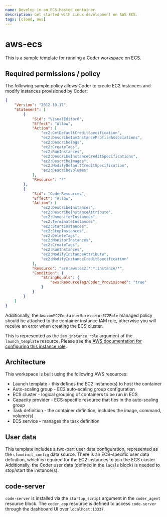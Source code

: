 ```yaml
---
name: Develop in an ECS-hosted container
description: Get started with Linux development on AWS ECS.
tags: [cloud, aws]
---
```


# aws-ecs

This is a sample template for running a Coder workspace on ECS.

## Required permissions / policy

The following sample policy allows Coder to create EC2 instances and modify
instances provisioned by Coder:

```json
{
    "Version": "2012-10-17",
    "Statement": [
        {
            "Sid": "VisualEditor0",
            "Effect": "Allow",
            "Action": [
                "ec2:GetDefaultCreditSpecification",
                "ec2:DescribeIamInstanceProfileAssociations",
                "ec2:DescribeTags",
                "ec2:CreateTags",
                "ec2:RunInstances",
                "ec2:DescribeInstanceCreditSpecifications",
                "ec2:DescribeImages",
                "ec2:ModifyDefaultCreditSpecification",
                "ec2:DescribeVolumes"
            ],
            "Resource": "*"
        },
        {
            "Sid": "CoderResources",
            "Effect": "Allow",
            "Action": [
                "ec2:DescribeInstances",
                "ec2:DescribeInstanceAttribute",
                "ec2:UnmonitorInstances",
                "ec2:TerminateInstances",
                "ec2:StartInstances",
                "ec2:StopInstances",
                "ec2:DeleteTags",
                "ec2:MonitorInstances",
                "ec2:CreateTags",
                "ec2:RunInstances",
                "ec2:ModifyInstanceAttribute",
                "ec2:ModifyInstanceCreditSpecification"
            ],
            "Resource": "arn:aws:ec2:*:*:instance/*",
            "Condition": {
                "StringEquals": {
                    "aws:ResourceTag/Coder_Provisioned": "true"
                }
            }
        }
    ]
}
```

Additionally, the `AmazonEC2ContainerServiceforEC2Role` managed policy should be
attached to the container instance IAM role, otherwise you will receive an error
when creating the ECS cluster.

This is represented as the `iam_instance_role` argument of the `launch_template`
resource. Please see the [AWS documentation for configuring this instance role](https://docs.aws.amazon.com/AmazonECS/latest/developerguide/instance_IAM_role.html#instance-iam-role-verify).

## Architecture

This workspace is built using the following AWS resources:

- Launch template - this defines the EC2 instance(s) to host the container
- Auto-scaling group - EC2 auto-scaling group configuration
- ECS cluster - logical grouping of containers to be run in ECS
- Capacity provider - ECS-specific resource that ties in the auto-scaling group
- Task definition - the container definition, includes the image, command, volume(s)
- ECS service - manages the task definition

## User data

This template includes a two-part user data configuration, represented as the
`cloudinit_config` data source. There is an ECS-specific user data definition,
which is required for the EC2 instances to join the ECS cluster. Additionally, the
Coder user data (defined in the `locals` block) is needed to stop/start the instance(s).

## code-server

`code-server` is installed via the `startup_script` argument in the `coder_agent`
resource block. The `coder_app` resource is defined to access `code-server` through
the dashboard UI over `localhost:13337`.
